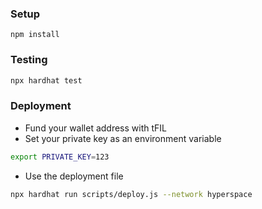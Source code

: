 ### Setup
```
npm install
```

### Testing
```zsh
npx hardhat test
```

### Deployment
- Fund your wallet address with tFIL
- Set your private key as an environment variable
```zsh
export PRIVATE_KEY=123
```
- Use the deployment file
```zsh
npx hardhat run scripts/deploy.js --network hyperspace
```